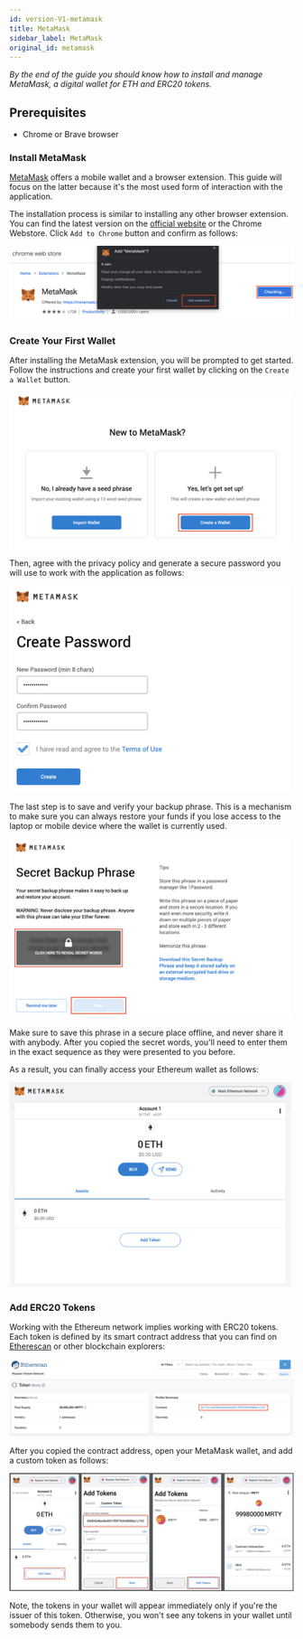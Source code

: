 ```yaml
---
id: version-V1-metamask
title: MetaMask
sidebar_label: MetaMask
original_id: metamask
---
```


*By the end of the guide you should know how to install and manage MetaMask, a digital wallet for ETH and ERC20 tokens.*

## Prerequisites
- Chrome or Brave browser

### Install MetaMask

[MetaMask](https://metamask.io/) offers a mobile wallet and a browser extension. This guide will focus on the latter because it's the most used form of interaction with the application.

The installation process is similar to installing any other browser extension. You can find the latest version on the [official website](https://metamask.io/download.html) or the Chrome Webstore. Click `Add to Chrome` button and confirm as follows:

![](/img/metamask/m2.png)

### Create Your First Wallet

After installing the MetaMask extension, you will be prompted to get started. Follow the instructions and create your first wallet by clicking on the `Create a Wallet` button.

<img src="/img/metamask/m3.png" width="500">

Then, agree with the privacy policy and generate a secure password you will use to work with the application as follows:

<img src="/img/metamask/m4.png" width="500">

The last step is to save and verify your backup phrase. This is a mechanism to make sure you can always restore your funds if you lose access to the laptop or mobile device where the wallet is currently used.

<img src="/img/metamask/m5.png" width="500">

Make sure to save this phrase in a secure place offline, and never share it with anybody. After you copied the secret words, you'll need to enter them in the exact sequence as they were presented to you before.

As a result, you can finally access your Ethereum wallet as follows:

<img src="/img/metamask/m6.png" width="500">

### Add ERC20 Tokens

Working with the Ethereum network implies working with ERC20 tokens. Each token is defined by its smart contract address that you can find on [Etherescan](https://etherscan.io/) or other blockchain explorers:

![](/img/metamask/m7.png)

After you copied the contract address, open your MetaMask wallet, and add a custom token as follows:

![](/img/metamask/m8.png)

Note, the tokens in your wallet will appear immediately only if you're the issuer of this token. Otherwise, you won't see any tokens in your wallet until somebody sends them to you.